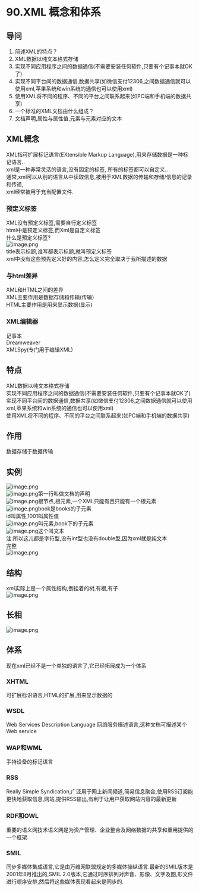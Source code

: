 # 90.XML 概念和体系

<a name="w196e"></a>
## 导问
1. 简述XML的特点？
  1. XML数据以纯文本格式存储
  1. 实现不同应用程序之间的数据通信(不需要安装任何软件,只要有个记事本就OK了)
  1. 实现不同平台间的数据通信,数据共享(如微信支付12306,之间数据通信就可以使用xml,苹果系统和win系统的通信也可以使用xml)
  1. 使用XML将不同的程序、不同的平台之间联系起来(如PC端和手机端的数据共享)
2. 一个标准的XML文档由什么组成？
  1. 文档声明,属性与属性值,元素与元素对应的文本

<a name="6Bo8j"></a>
## XML概念
XML指可扩展标记语言(EXtensible Markup Language),用来存储数据是一种标记语言..<br />xml是一种非常灵活的语言,没有固定的标签, 所有的标签都可以自定义..<br />通常,xml可以从别的语言从中读取信息,被用于XML数据的传输和存储/信息的记录和传递,<br />xml经常被用于充当配置文件.
<a name="zMZyC"></a>
### 预定义标签
XML没有预定义标签,需要自行定义标签<br />html中是预定义标签,而Xml是自定义标签<br />什么是预定义标签?<br />![image.png](https://cdn.nlark.com/yuque/0/2019/png/349894/1560245522494-f812a71b-b76b-4254-a064-3500624b9637.png#align=left&display=inline&height=139&name=image.png&originHeight=278&originWidth=382&size=126044&status=done&width=191)<br />title表示标题,谁写都表示标题,就叫预定义标签<br />xml中没有这些预先定义好的内容,怎么定义完全取决于我所描述的数据
<a name="F3bjc"></a>
### 与html差异
XML和HTML之间的差异<br />XML主要作用是数据存储和传输(传输)<br />HTML主要作用是用来显示数据(显示)
<a name="nsRHB"></a>
### XML编辑器
记事本<br />Dreamweaver<br />XMLSpy(专门用于编辑XML)


<a name="YsmnR"></a>
## 特点
XML数据以纯文本格式存储<br />实现不同应用程序之间的数据通信(不需要安装任何软件,只要有个记事本就OK了)<br />实现不同平台间的数据通信,数据共享(如微信支付12306,之间数据通信就可以使用xml,苹果系统和win系统的通信也可以使用xml)<br />使用XML将不同的程序、不同的平台之间联系起来(如PC端和手机端的数据共享)

<a name="zNhD7"></a>
## 作用
数据存储于数据传输

<a name="ssent"></a>
## 实例
![image.png](https://cdn.nlark.com/yuque/0/2019/png/349894/1560245847620-ea1fb315-9873-477e-9536-27fb62bb20c6.png#align=left&display=inline&height=175&name=image.png&originHeight=350&originWidth=686&size=167852&status=done&width=343)<br />![image.png](https://cdn.nlark.com/yuque/0/2019/png/349894/1560245870830-3bd91c9b-98d6-4d37-9669-dcebf4658675.png#align=left&display=inline&height=30&name=image.png&originHeight=59&originWidth=612&size=36102&status=done&width=306)第一行叫做文档的声明<br />![image.png](https://cdn.nlark.com/yuque/0/2019/png/349894/1560245880602-d96cd50e-63d7-4769-8dd0-ea8f1c4828d2.png#align=left&display=inline&height=19&name=image.png&originHeight=38&originWidth=127&size=8588&status=done&width=63.5)根节点,根元素,一个XML只能有且只能有一个根元素<br />![image.png](https://cdn.nlark.com/yuque/0/2019/png/349894/1560245942863-fb3e6167-61bb-4e83-af85-711c8f6bb9a2.png#align=left&display=inline&height=146&name=image.png&originHeight=292&originWidth=672&size=149028&status=done&width=336)book是books的子元素<br />id叫属性,1001叫属性值<br />![image.png](https://cdn.nlark.com/yuque/0/2019/png/349894/1560245996721-59e12bab-39a4-4afb-888d-708eac423154.png#align=left&display=inline&height=52&name=image.png&originHeight=104&originWidth=126&size=22083&status=done&width=63)叫元素,book下的子元素<br />![image.png](https://cdn.nlark.com/yuque/0/2019/png/349894/1560246028087-cea683e3-9626-4088-beee-cc4d605bb8ff.png#align=left&display=inline&height=50&name=image.png&originHeight=99&originWidth=420&size=56028&status=done&width=210)这个叫文本<br />注:所以这儿都是字符型,没有int型也没有double型,因为xml就是纯文本<br />完整<br />![image.png](https://cdn.nlark.com/yuque/0/2019/png/349894/1560581506108-6f7fc311-5b5f-4c73-bf48-f86ed6941772.png#align=left&display=inline&height=393&name=image.png&originHeight=393&originWidth=606&size=154398&status=done&width=606)


<a name="iWj5c"></a>
## 结构
xml实际上是一个属性结构,倒挂着的树,有根,有子<br />![image.png](https://cdn.nlark.com/yuque/0/2019/png/349894/1560246115217-c11224ef-d452-4d1e-9de8-a83f1b69081a.png#align=left&display=inline&height=298&name=image.png&originHeight=595&originWidth=693&size=123597&status=done&width=346.5)

<a name="da8xw"></a>
## 长相
![image.png](https://cdn.nlark.com/yuque/0/2019/png/349894/1560581750921-7a1f267f-3c49-49d0-b879-44cf4b756bfd.png#align=left&display=inline&height=136&name=image.png&originHeight=136&originWidth=227&size=31785&status=done&width=227)
<a name="M6VGj"></a>
## 
<a name="b1Kzy"></a>
## 体系
现在xml已经不是一个单独的语言了,它已经拓展成为一个体系
<a name="42siC"></a>
### XHTML
可扩展标识语言,HTML的扩展,用来显示数据的
<a name="MKL4M"></a>
### WSDL
Web Services Description Language 网络服务描述语言,这种文档可描述某个Web service
<a name="EvcYM"></a>
### WAP和WML
手持设备的标记语言
<a name="3PElI"></a>
### RSS
Really Simple Syndication,广泛用于网上新闻频道,简易信息聚合,使用RSS订阅能更快地获取信息,网站,提供RSS输出,有利于让用户获取网站内容的最新更新
<a name="TV38k"></a>
### RDF和OWL
重要的语义网技术语义网是为资产管理、企业整合及网络数据的共享和重用提供的一个框架.
<a name="wT7e5"></a>
### SMIL
同步多媒体集成语言,它是由万维网联盟规定的多媒体操纵语言.最新的SMIL版本是2001年8月推出的,SMIL 2.0版本,它通过时序排列对声音、影像、文字及图,形文件进行顺序安排,然后将这些媒体表现看起来是同步的.

